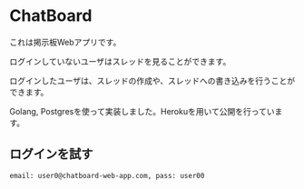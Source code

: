 # ChatBoard

これは掲示板Webアプリです。

ログインしていないユーザはスレッドを見ることができます。

ログインしたユーザは、スレッドの作成や、スレッドへの書き込みを行うことができます。

Golang, Postgresを使って実装しました。Herokuを用いて公開を行っています。


## ログインを試す

`email: user0@chatboard-web-app.com, pass: user00`

